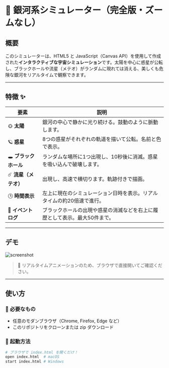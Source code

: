 # 🌌 銀河系シミュレーター（完全版・ズームなし）

## 概要

このシミュレーターは、HTML5 と JavaScript（Canvas API）を使用して作成された**インタラクティブな宇宙シミュレーション**です。太陽を中心に惑星が公転し、ブラックホールや流星（メテオ）がランダムに現れては消える、美しくも危険な銀河をリアルタイムで観察できます。

---

## 特徴 ✨

| 要素             | 説明 |
|------------------|------|
| 🌞 **太陽**        | 銀河の中心で静かに光り続ける。鼓動のように脈動します。 |
| 🪐 **惑星**        | 8つの惑星がそれぞれの軌道を描いて公転。名前と色で表示。 |
| 🕳️ **ブラックホール** | ランダムな場所に1つ出現し、10秒後に消滅。惑星を吸い込んで破壊します。 |
| ☄️ **流星（メテオ）** | 出現し、高速で横切ります。軌跡付きで描画。 |
| 🕒 **時間表示**     | 左上に現在のシミュレーション日時を表示。リアルタイムの約20倍速で進行。 |
| 📜 **イベントログ**  | ブラックホールの出現や惑星の消滅などを右上に履歴として表示。最大50件まで。 |

---

## デモ

![screenshot](https://your-image-link.example.com/preview.png)

> 🔄 リアルタイムアニメーションのため、ブラウザで直接開いてご確認ください。

---

## 使い方

### 🔧 必要なもの

- 任意のモダンブラウザ（Chrome, Firefox, Edge など）
- このリポジトリをクローンまたは zip ダウンロード

### 🚀 起動方法

```bash
# ブラウザで index.html を開くだけ！
open index.html  # macOS
start index.html # Windows

